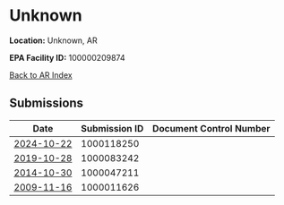 # Unknown

**Location:** Unknown, AR

**EPA Facility ID:** 100000209874

[Back to AR Index](../../index.md)

## Submissions

| Date | Submission ID | Document Control Number |
|------|--------------|-------------------------|
| [2024-10-22](submissions/1000118250.md) | 1000118250 |  |
| [2019-10-28](submissions/1000083242.md) | 1000083242 |  |
| [2014-10-30](submissions/1000047211.md) | 1000047211 |  |
| [2009-11-16](submissions/1000011626.md) | 1000011626 |  |
